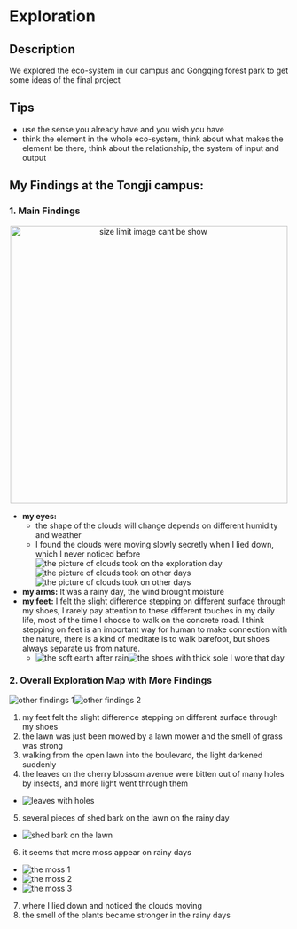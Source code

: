 # Exploration

## Description
We explored the eco-system in our campus and Gongqing forest park to get some ideas of the final project

## Tips
- use the sense you already have and you wish you have
- think the element in the whole eco-system, think about what makes the element be there, think about the relationship, the system of input and output

## My Findings at the Tongji campus: 
### 1. Main Findings
<p align="center">
	<img src="./images/IMG_1182.jpeg") alt="size limit image cant be show" width="500">
</p>

- **my eyes:** 
	- the shape of the clouds will change depends on different humidity and weather
	- I found the clouds were moving slowly secretly when I lied down, which I never noticed before
	![the picture of clouds took on the exploration day](./images/IMG_0747.jpeg)![the picture of clouds took on other days](./images/IMG_0579.jpeg)![the picture of clouds took on other days](./images/IMG_0242.jpeg)
- **my arms:** It was a rainy day, the wind brought moisture
- **my feet:**  I felt the slight difference stepping on different surface through my shoes, I rarely pay attention to these different touches in my daily life, most of the time I choose to walk on the concrete road. I think stepping on feet is an important way for human to make connection with the nature, there is a kind of meditate is to walk barefoot, but shoes always separate us from nature.
	- ![the soft earth after rain](./images/IMG_0768.jpeg)![the shoes with thick sole I wore that day](./images/IMG_1183.jpeg)

### 2. Overall Exploration Map with More Findings
![other findings 1](./images/IMG_1179.jpeg)![other findings 2](./images/IMG_1178.jpeg)
1. my feet felt the slight difference stepping on different surface through my shoes 
2. the lawn was just been mowed by a lawn mower and the smell of grass was strong
3. walking from the open lawn into the boulevard, the light darkened suddenly
4. the leaves on the cherry blossom avenue were bitten out of many holes by insects, and more light went through them
- ![leaves with holes](./images/IMG_0757.jpeg)
5. several pieces of shed bark on the lawn on the rainy day
- ![shed bark on the lawn](./images/IMG_0750.jpeg)
6. it seems that more moss appear on rainy days
- ![the moss 1](./images/IMG_0748.jpeg)
- ![the moss 2](./images/IMG_0754.jpeg)
- ![the moss 3](./images/IMG_0744.jpeg)
7. where I lied down and noticed the clouds moving
8. the smell of the plants became stronger in the rainy days
